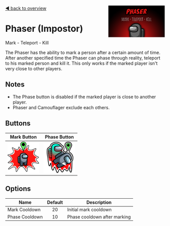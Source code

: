 [:arrow_backward: back to overview](https://github.com/laicosvk/theepicroles#roles "back to overview")
<img align="right" height="100" src="Phaser.png"/>

# Phaser (Impostor)
Mark - Teleport - Kill

The Phaser has the ability to mark a person after a certain amount of time. After another specified time the Phaser can phase through reality, teleport to his marked person and kill it. This only works if the marked player isn't very close to other players.

## Notes
- The Phase button is disabled if the marked player is close to another player.
- Phaser and Camouflager exclude each others.

## Buttons
| Mark Button | Phase Button |
| :------------: | :------------: |
| <img width="100" height="100" src="../../TheEpicRoles/Resources/PhaseButton.png"/> | <img width="100" height="100" src="../../TheEpicRoles/Resources/PhaseKillButton.png"/> |

## Options
| Name | Default | Description |
| --- | :---: | --- |
| Mark Cooldown | 20 |Initial mark cooldown |
| Phase Cooldown | 10 |Phase cooldown after marking |
